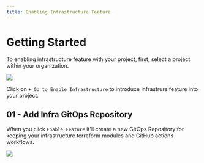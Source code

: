 ```yaml
---
title: Enabling Infrastructure Feature
---
```


# Getting Started

To enabling infrastructure feature with your project, first, select a project within your organization.

![](/assets/images/tutorials/infrastructure/go-to-infrastructure.png)

Click on `+ Go to Enable Infrastructure` to introduce infrastrure feature into your project.

## 01 - Add Infra GitOps Repository

When you click `Enable Feature` it'll create a new GitOps Repository for keeping your infrastructure terraform modules and GitHub actions workflows.

![](/assets/images/tutorials/infrastructure/enable_feature.png)

